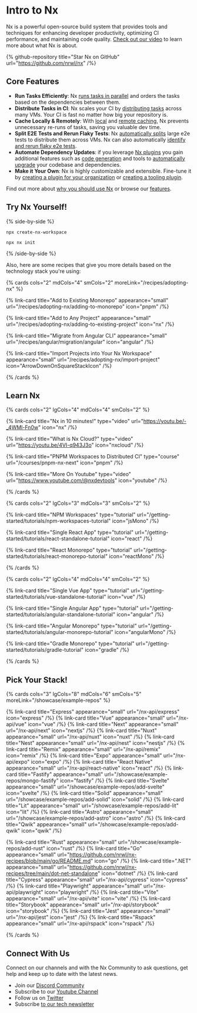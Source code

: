 # Intro to Nx

Nx is a powerful open-source build system that provides tools and techniques for enhancing developer productivity, optimizing CI performance, and maintaining code quality. [Check out our video](/getting-started/why-nx) to learn more about what Nx is about.

{% github-repository title="Star Nx on GitHub" url="https://github.com/nrwl/nx" /%}

## Core Features

- **Run Tasks Efficiently**: Nx [runs tasks in parallel](/features/run-tasks) and orders the tasks based on the dependencies between them.
- **Distribute Tasks in CI**: Nx scales your CI by [distributing tasks](/ci/features/distribute-task-execution) across many VMs. Your CI is fast no matter how big your repository is.
- **Cache Locally & Remotely**: With [local](/features/cache-task-results) and [remote caching](/ci/features/remote-cache), Nx prevents unnecessary re-runs of tasks, saving you valuable dev time.
- **Split E2E Tests and Rerun Flaky Tests**: Nx [automatically splits](/ci/features/split-e2e-tasks) large e2e tests to distribute them across VMs. Nx can also automatically [identify and rerun flaky e2e tests](/ci/features/flaky-tasks).
- **Automate Dependency Updates**: if you leverage [Nx plugins](/concepts/nx-plugins) you gain additional features such as [code generation](/features/generate-code) and tools to [automatically upgrade](features/automate-updating-dependencies) your codebase and dependencies.
- **Make it Your Own**: Nx is highly customizable and extensible. Fine-tune it by [creating a plugin for your organization](/extending-nx/tutorials/organization-specific-plugin) or [creating a tooling plugin](/extending-nx/tutorials/tooling-plugin).

<!-- - **Monorepo and Single Projects**: Nx supports both, monorepos as well as single-project (standalone) workspaces. -->

Find out more about [why you should use Nx](/getting-started/why-nx) or browse our [features](/features).

## Try Nx Yourself!

{% side-by-side %}

```shell {% title="Create a new workspace" %}
npx create-nx-workspace
```

```shell {% title="Add Nx to an existing workspace" %}
npx nx init
```

{% /side-by-side %}

Also, here are some recipes that give you more details based on the technology stack you're using:

{% cards cols="2" mdCols="4" smCols="2" moreLink="/recipes/adopting-nx" %}

{% link-card title="Add to Existing Monorepo" appearance="small" url="/recipes/adopting-nx/adding-to-monorepo" icon="pnpm" /%}

{% link-card title="Add to Any Project" appearance="small" url="/recipes/adopting-nx/adding-to-existing-project" icon="nx" /%}

{% link-card title="Migrate from Angular CLI" appearance="small" url="/recipes/angular/migration/angular" icon="angular" /%}

{% link-card title="Import Projects into Your Nx Workspace" appearance="small" url="/recipes/adopting-nx/import-project" icon="ArrowDownOnSquareStackIcon" /%}

{% /cards %}

## Learn Nx

{% cards cols="2" lgCols="4" mdCols="4" smCols="2" %}

{% link-card title="Nx in 10 minutes!" type="video" url="https://youtu.be/-_4WMl-Fn0w" icon="nx" /%}

{% link-card title="What is Nx Cloud?" type="video" url="https://youtu.be/4VI-q943J3o" icon="nxcloud" /%}

{% link-card title="PNPM Workspaces to Distributed CI" type="course" url="/courses/pnpm-nx-next" icon="pnpm" /%}

{% link-card title="More On Youtube" type="video" url="https://www.youtube.com/@nxdevtools" icon="youtube" /%}

{% /cards %}

{% cards cols="2" lgCols="3" mdCols="3" smCols="2" %}

{% link-card title="NPM Workspaces" type="tutorial" url="/getting-started/tutorials/npm-workspaces-tutorial" icon="jsMono" /%}

{% link-card title="Single React App" type="tutorial" url="/getting-started/tutorials/react-standalone-tutorial" icon="react" /%}

{% link-card title="React Monorepo" type="tutorial" url="/getting-started/tutorials/react-monorepo-tutorial" icon="reactMono" /%}

{% /cards %}

{% cards cols="2" lgCols="4" mdCols="4" smCols="2" %}

{% link-card title="Single Vue App" type="tutorial" url="/getting-started/tutorials/vue-standalone-tutorial" icon="vue" /%}

{% link-card title="Single Angular App" type="tutorial" url="/getting-started/tutorials/angular-standalone-tutorial" icon="angular" /%}

{% link-card title="Angular Monorepo" type="tutorial" url="/getting-started/tutorials/angular-monorepo-tutorial" icon="angularMono" /%}

{% link-card title="Gradle Monorepo" type="tutorial" url="/getting-started/tutorials/gradle-tutorial" icon="gradle" /%}

{% /cards %}

## Pick Your Stack!

{% cards cols="3" lgCols="8" mdCols="6" smCols="5" moreLink="/showcase/example-repos" %}

{% link-card title="Express" appearance="small" url="/nx-api/express" icon="express" /%}
{% link-card title="Vue" appearance="small" url="/nx-api/vue" icon="vue" /%}
{% link-card title="Next" appearance="small" url="/nx-api/next" icon="nextjs" /%}
{% link-card title="Nuxt" appearance="small" url="/nx-api/nuxt" icon="nuxt" /%}
{% link-card title="Nest" appearance="small" url="/nx-api/nest" icon="nestjs" /%}
{% link-card title="Remix" appearance="small" url="/nx-api/remix" icon="remix" /%}
{% link-card title="Expo" appearance="small" url="/nx-api/expo" icon="expo" /%}
{% link-card title="React Native" appearance="small" url="/nx-api/react-native" icon="react" /%}
{% link-card title="Fastify" appearance="small" url="/showcase/example-repos/mongo-fastify" icon="fastify" /%}
{% link-card title="Svelte" appearance="small" url="/showcase/example-repos/add-svelte" icon="svelte" /%}
{% link-card title="Solid" appearance="small" url="/showcase/example-repos/add-solid" icon="solid" /%}
{% link-card title="Lit" appearance="small" url="/showcase/example-repos/add-lit" icon="lit" /%}
{% link-card title="Astro" appearance="small" url="/showcase/example-repos/add-astro" icon="astro" /%}
{% link-card title="Qwik" appearance="small" url="/showcase/example-repos/add-qwik" icon="qwik" /%}

{% link-card title="Rust" appearance="small" url="/showcase/example-repos/add-rust" icon="rust" /%}
{% link-card title="Go" appearance="small" url="https://github.com/nrwl/nx-recipes/blob/main/go/README.md" icon="go" /%}
{% link-card title=".NET" appearance="small" url="https://github.com/nrwl/nx-recipes/tree/main/dot-net-standalone" icon="dotnet" /%}
{% link-card title="Cypress" appearance="small" url="/nx-api/cypress" icon="cypress" /%}
{% link-card title="Playwright" appearance="small" url="/nx-api/playwright" icon="playwright" /%}
{% link-card title="Vite" appearance="small" url="/nx-api/vite" icon="vite" /%}
{% link-card title="Storybook" appearance="small" url="/nx-api/storybook" icon="storybook" /%}
{% link-card title="Jest" appearance="small" url="/nx-api/jest" icon="jest" /%}
{% link-card title="Rspack" appearance="small" url="/nx-api/rspack" icon="rspack" /%}

{% /cards %}

## Connect With Us

Connect on our channels and with the Nx Community to ask questions, get help and keep up to date with the latest news.

- Join our [Discord Community](https://go.nx.dev/community)
- Subscribe to our [Youtube Channel](https://www.youtube.com/@nxdevtools)
- Follow us on [Twitter](https://twitter.com/nxdevtools)
- Subscribe [to our tech newsletter](https://go.nrwl.io/nx-newsletter)
